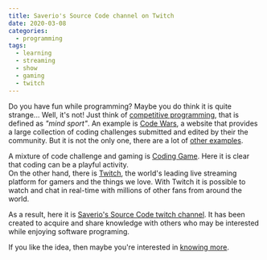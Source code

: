 ```yaml
---
title: Saverio's Source Code channel on Twitch
date: 2020-03-08
categories:
  - programming
tags:
  - learning
  - streaming
  - show
  - gaming
  - twitch
---
```

Do you have fun while programming? Maybe you do think it is quite strange... Well, it's not! Just think of [competitive programming](https://en.wikipedia.org/wiki/Competitive_programming), that is defined as _"mind sport"_. An example is [Code Wars](https://www.codewars.com/), a website that provides a large collection of coding challenges submitted and edited by their the community. But it is not the only one, there are a lot of [other examples](https://www.freecodecamp.org/news/the-10-most-popular-coding-challenge-websites-of-2016-fb8a5672d22f/).

<!--more-->

A mixture of code challenge and gaming is [Coding Game](https://www.codingame.com/). Here it is clear that coding can be a playful activity.  
On the other hand, there is [Twitch](https://www.twitch.tv/), the world's leading live streaming platform for gamers and the things we love. With Twitch it is possible to watch and chat in real-time with millions of other fans from around the world.

As a result, here it is [Saverio's Source Code twitch channel](https://www.twitch.tv/fsferrara). It has been created to acquire and share knowledge with others who may be interested while enjoying software programing.

If you like the idea, then maybe you're interested in [knowing more](/show/).
